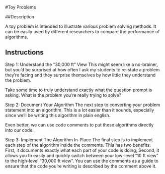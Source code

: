 #Toy Problems


##Description 


A toy problem is intended to illustrate various problem solving methods. It can be easily used by different researchers to compare the performance of algorithms.

## Instructions
Step 1: Understand the “30,000 ft” View
This might seem like a no-brainer, but you’d be surprised at how often I ask my students to re-state a problem they’re facing and they surprise themselves by how little they understand the problem.

Take some time to truly understand exactly what the question prompt is asking. What is the problem you’re really trying to solve?

Step 2: Document Your Algorithm
The next step to converting your problem statement into an algorithm. This is a lot easier than it sounds, especially since we’ll be writing this algorithm in plain english.

Even better, we can use code comments to put these algorithms directly into our code.

Step 3: Implement The Algorithm In-Place
The final step is to implement each step of the algorithm inside the comments. This has two benefits: First, it documents exactly what each part of your code is doing; Second, it allows you to easily and quickly switch between your low-level “10 ft view” to the high-level “30,000 ft view”. You can use the comments as a guide to ensure that the code you’re writing is described by the comment above it.

